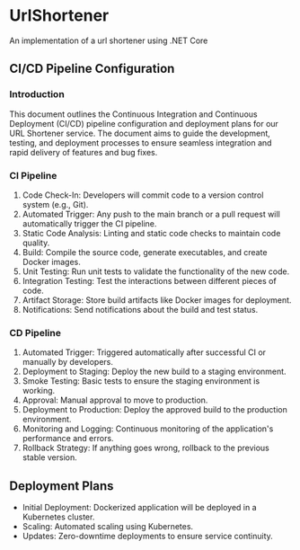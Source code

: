 # UrlShortener
An implementation of a url shortener using .NET Core

## CI/CD Pipeline Configuration
### Introduction
This document outlines the Continuous Integration and Continuous Deployment (CI/CD) pipeline configuration and deployment plans for our URL Shortener service. The document aims to guide the development, testing, and deployment processes to ensure seamless integration and rapid delivery of features and bug fixes.

### CI Pipeline
1. Code Check-In: Developers will commit code to a version control system (e.g., Git).
2. Automated Trigger: Any push to the main branch or a pull request will automatically trigger the CI pipeline.
3. Static Code Analysis: Linting and static code checks to maintain code quality.
4. Build: Compile the source code, generate executables, and create Docker images.
5. Unit Testing: Run unit tests to validate the functionality of the new code.
6. Integration Testing: Test the interactions between different pieces of code.
7. Artifact Storage: Store build artifacts like Docker images for deployment.
8. Notifications: Send notifications about the build and test status.

### CD Pipeline
1. Automated Trigger: Triggered automatically after successful CI or manually by developers.
2. Deployment to Staging: Deploy the new build to a staging environment.
3. Smoke Testing: Basic tests to ensure the staging environment is working.
4. Approval: Manual approval to move to production.
5. Deployment to Production: Deploy the approved build to the production environment.
6. Monitoring and Logging: Continuous monitoring of the application's performance and errors.
7. Rollback Strategy: If anything goes wrong, rollback to the previous stable version.

## Deployment Plans
- Initial Deployment: Dockerized application will be deployed in a Kubernetes cluster.
- Scaling: Automated scaling using Kubernetes.
- Updates: Zero-downtime deployments to ensure service continuity.

